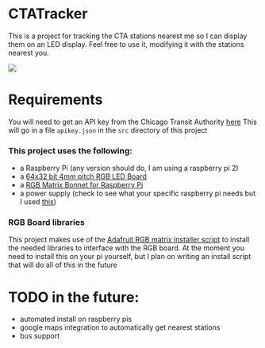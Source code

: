 # CTATracker
This is a project for tracking the CTA stations nearest me so I can display them on an LED display. Feel free to use it, modifying it with the stations nearest you.

![](https://github.com/ColeHoff7/CTATracker/blob/main/traintracker.gif)

# Requirements
You will need to get an API key from the Chicago Transit Authority [here](https://www.transitchicago.com/developers/traintrackerapply/) This will go in a file `apikey.json` in the `src` directory of this project

### This project uses the following:
 - a Raspberry Pi (any version should do, I am using a raspberry pi 2)
 - a [64x32 bit 4mm pitch RGB LED Board](https://www.adafruit.com/product/3826)
 - a [RGB Matrix Bonnet for Raspberry Pi](https://www.adafruit.com/product/3211)
 - a power supply (check to see what your specific raspberry pi needs but I used [this](https://www.amazon.com/Facmogu-Switching-Transformer-Compatible-5-5x2-1mm/dp/B087LY41PV?crid=19AK1JBA30YN2&dib=eyJ2IjoiMSJ9.k2G2uL_Nwdin6cBMXFiRHFfziB0oU0vrMPj1Q_pZ2pfRGVnOv8hc6YNZJxjnKBE0RmkRQ4FYSApO8e1Eg2yD1ChYpOT78dSguhfpgRAoH-4eaEt-0wTxkj5s6LkBvWwqnmWN4yDJjhy6av4h9TnDk77fMjsfgb982pYkgJU5TOron3Kj_nZsrkVLeiEG-n--oRv9sfrEV596dQwIwPK08PbAitWg77hOcm6wP2BmxVQ62CygR2fciwUyYW49_6AA7ryEA4BxbluylxvrANe_vI3God428GlOUed-LMPjbpFhIAveTKLPxogWdwHoJ0ZUd343iW1GKadZ5_gYQ03Yq_8vq2SDtKdM0oOZfKj_zoQ.KHoCuzDXpxuApVQljyr3qQzarNdP7TXmSCKbWUNfAa8&dib_tag=se&keywords=5V%2B4A%2B20W&qid=1736373892&s=electronics&sprefix=5v%2B4a%2B20w%2Celectronics%2C98&sr=1-2&th=1))

### RGB Board libraries
This project makes use of the [Adafruit RGB matrix installer script](https://github.com/adafruit/Raspberry-Pi-Installer-Scripts/blob/main/rgb-matrix.sh) to install the needed libraries to interface with the RGB board. At the moment you need to install this on your pi yourself, but I plan on writing an install script that will do all of this in the future


# TODO in the future:
- automated install on raspberry pis
- google maps integration to automatically get nearest stations
- bus support